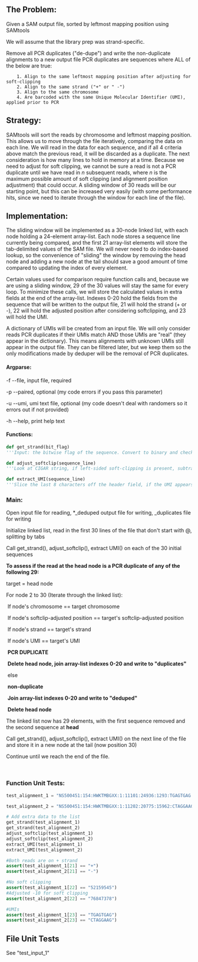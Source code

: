 ## The Problem:
Given a SAM output file, sorted by leftmost mapping position using SAMtools

We will assume that the library prep was strand-specific.  

Remove all PCR duplicates ("de-dupe") and write the non-duplicate alignments to a new output file
PCR duplicates are sequences where ALL of the below are true: 

        1. Align to the same leftmost mapping position after adjusting for soft-clipping
        2. Align to the same strand ("+" or " -")
        3. Align to the same chromosome
        4. Are barcoded with the same Unique Molecular Identifier (UMI), applied prior to PCR

## Strategy:
SAMtools will sort the reads by chromosome and leftmost mapping position. This allows us to move through the file iteratively, comparing the data on each line. We will read in the data for each sequence, and if all 4 criteria above match the previous read, it will be discarded as a duplicate. The next consideration is how many lines to hold in memory at a time. Because we need to adjust for soft clipping, we cannot be sure a read is not a PCR duplicate until we have read in *n* subsequent reads, where *n* is the maximum possible amount of soft clipping (and alignment position adjustment) that could occur. A sliding window of 30 reads will be our starting point, but this can be increased very easily  (with some performance hits, since we need to iterate through the window for each line of the file).

## Implementation:
The sliding window will be implemented as a 30-node linked list, with each node holding a 24-element array-list. Each node stores a sequence line currently being compared, and the first 21 array-list elements will store the tab-delimited values of the SAM file. We will never need to do index-based lookup, so the convenience of "sliding" the window by removing the head node and adding a new node at the tail should save a good amount of time compared to updating the index of every element.

Certain values used for comparison require function calls and, because we are using a sliding window, 29 of the 30 values will stay the same for every loop. To minimize these calls, we will store the calculated values in extra fields at the end of the array-list. Indexes 0-20 hold the fields from the sequence that will be written to the output file, 21 will hold the strand (+ or -), 22 will hold the adjusted position after considering softclipping, and 23 will hold the UMI. 

A dictionary of UMIs will be created from an input file. We will only consider reads PCR duplicates if their UMIs match AND those UMIs are "real" (they appear in the dictionary). This means alignments with unknown UMIs still appear in the output file. They can be filtered later, but we keep them so the only modifications made by deduper will be the removal of PCR duplicates.

#### Argparse:

-f --file, input file, required

-p --paired, optional (my code errors if you pass this parameter)

-u --umi, umi text file, optional (my code doesn't deal with randomers so it errors out if not provided)

-h --help, print help text

#### Functions:

```python
def get_strand(bit_flag)
'''Input: the bitwise flag of the sequence. Convert to binary and check the 16 bit. If 1, store "-" in list index 21, otherwise store "+"'''

def adjust_softclip(sequence_line)
'''Look at CIGAR string, if left-sided soft-clipping is present, subtract the soft-clipping value from the mapping position. Store the result in array-list index 22. If there is no left-sided softclipping, store the standard mapping position instead'''

def extract_UMI(sequence_line)
'''Slice the last 8 characters off the header field, if the UMI appears in the dictionary store it in array-list index 23.'''

```



### Main:

Open input file for reading, *_deduped output file for writing, _duplicates file for writing

Initialize linked list, read in the first 30 lines of the file that don't start with @, splitting by tabs

Call get_strand(), adjust_softclip(), extract UMI() on each of the 30 initial sequences

**To assess if the read at the head node is a PCR duplicate of any of the following 29:**

target = head node

For node 2 to 30 (Iterate through the linked list):

​	If node's chromosome == target chromosome

​		If node's softclip-adjusted position == target's softclip-adjusted position

​			If node's strand == target's strand

​				If node's UMI == target's UMI

​					**PCR DUPLICATE**

​					**Delete head node, join array-list indexes 0-20 and write to "duplicates"**

​	else

​		**non-duplicate**

​		**Join array-list indexes 0-20 and write to "deduped"**

​		**Delete head node**

The linked list now has 29 elements, with the first sequence removed and the second sequence at **head** 

Call get_strand(), adjust_softclip(), extract UMI() on the next line of the file and store it in a new node at the tail (now position 30)

Continue until we reach the end of the file. 

​					

### Function Unit Tests:

``` python
test_alignment_1 = "NS500451:154:HWKTMBGXX:1:11101:24936:1293:TGAGTGAG	0	2	52159545	36	25M1086N46M	*	0	0	GTCCGATTGCTTCTTTATACTTGACCGAGCTAATGTGGTCCTGCGTTTGCTTCACTCTGAGCATCTCAGGC	6AEEEEEEEEEEEEEEEEEEEEEEEEEEEEEEEEEEEEEEEEEEEEEEEEEEEEEEEEEEEEEEEEEEEEA	MD:Z:71	NH:i:1	HI:i:1	NM:i:0	SM:i:36	XQ:i:40	X2:i:0	XO:Z:UU	XS:A:-	XG:Z:A".strip('\n').split('\t')

test_alignment_2 = "NS500451:154:HWKTMBGXX:1:11202:20775:15962:CTAGGAAG	31	2	76847388	36	10S61M	*	0	0	ACTTCAGGCACTTTTGCAGGAGGAGCCTCTACTTTCTTAGGAGTAGGCGCTGGTACCTTCTTCTCAGGCAC	EEEEEEEEEEEEEEEEEEEEEEEEEEEEEEEEEEEEEEEEEEEEEEEEEEEEEEEEEEEEEEEEEEEEEEE	MD:Z:61	NH:i:1	HI:i:1	NM:i:0	SM:i:36	XQ:i:40	X2:i:0	XO:Z:UU	XS:A:-	XA:Z:15513,17091,16907,16715,5761,19621".strip('\n').split('\t')

# Add extra data to the list
get_strand(test_alignment_1)
get_strand(test_alignment_2)
adjust_softclip(test_alignment_1)
adjust_softclip(test_alignment_2)
extract_UMI(test_alignment_1)
extract_UMI(test_alignment_2)

#Both reads are on + strand
assert(test_alignment_1[21] == "+")
assert(test_alignment_2[21] == "-")

#No soft clipping
assert(test_alignment_1[22] == "52159545")
#Adjusted -10 for soft clipping
assert(test_alignment_2[22] == "76847378")

#UMIs
assert(test_alignment_1[23] == "TGAGTGAG")
assert(test_alignment_2[23] == "CTAGGAAG")
```

## File Unit Tests

See "test_input_1"

​			



